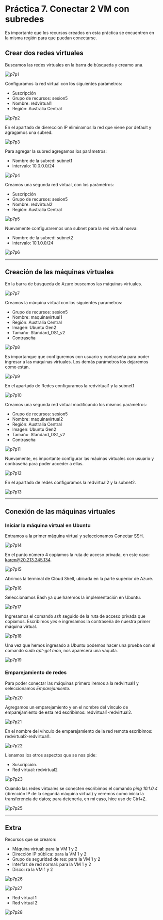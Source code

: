 # Práctica 7. Conectar 2 VM con subredes

Es importante que los recursos creados en esta práctica se encuentren en la misma región para que puedan conectarse.

## Crear dos redes virtuales

Buscamos las redes virtuales en la barra de búsqueda y creamo una.

![p7p1](imagenes\p7p1.png)

Configuramos la red virtual con los siguientes parámetros:
- Suscripción
- Grupo de recursos: sesion5
- Nombre: redvirtual1
- Región: Australia Central

![p7p2](imagenes\p7p2.png)

En el apartado de dierección IP eliminamos la red que viene por default y agragamos una subred.

![p7p3](imagenes\p7p3.png)

Para agregar la subred agregamos los parámetros:
- Nombre de la subred: subnet1
- Intervalo: 10.0.0.0/24

![p7p4](imagenes\p7p4.png)

Creamos una segunda red virtual, con los parámetros:
- Suscripción
- Grupo de recursos: sesion5
- Nombre: redvirtual2
- Región: Australia Central

![p7p5](imagenes\p7p5.png)

Nuevamente configuraremos una subnet para la red virtual nueva:
- Nombre de la subred: subnet2
- Intervalo: 10.1.0.0/24

![p7p6](imagenes\p7p6.png)

-------------------------------------------

## Creación de las máquinas virtuales

En la barra de búsqueda de Azure buscamos las máquinas virtuales.

![p7p7](imagenes\p7p7.png)

Creamos la máquina virtual con los siguientes parámetros:
- Grupo de recursos: sesion5
- Nombre: maquinavirtual1
- Región: Australia Central
- Imagen: Ubuntu Gen2
- Tamaño: Standard_DS1_v2
- Contraseña

![p7p8](imagenes\p7p8.png)

Es importanque que configuremos con usuario y contraseña para poder ingresar a las máquinas virtuales. Los demás parámetros los dejaremos como están.

![p7p9](imagenes\p7p9.png)

En el apartado de Redes configuramos la redvirtual1 y la subnet1

![p7p10](imagenes\p7p10.png)

Creamos una segunda red virtual modificando los mismos parámetros:
- Grupo de recursos: sesion5
- Nombre: maquinavirtual2
- Región: Australia Central
- Imagen: Ubuntu Gen2
- Tamaño: Standard_DS1_v2
- Contraseña

![p7p11](imagenes\p7p11.png)

Nuevamente, es importante configurar las máuinas virtuales con usuario y contraseña para poder acceder a ellas.

![p7p12](imagenes\p7p12.png)

En el apartado de redes configuramos la redvirtual2 y la subnet2.

![p7p13](imagenes\p7p13.png)

----------------------------------

## Conexión de las máquinas virtuales

### Iniciar la máquina virtual en Ubuntu

Entramos a la primer máquina virtual y seleccionamos Conectar SSH.

![p7p14](imagenes\p7p14.png)

En el punto número 4 copiamos la ruta de acceso privada, en este caso: karen@20.213.245.134.

![p7p15](imagenes\p7p15.png)

Abrimos la terminal de Cloud Shell, ubicada en la parte superior de Azure.

![p7p16](imagenes\p7p16.png)

Seleccionamos Bash ya que haremos la implementación en Ubuntu.

![p7p17](imagenes\p7p17.png)

Ingresamos el comando _ssh_ seguido de la ruta de acceso privada que copiamos. Escribimos _yes_ e ingresamos la contraseña de nuestra primer máquina virtual.

![p7p18](imagenes\p7p18.png)

Una vez que hemos ingresado a Ubuntu podemos hacer una prueba con el comando _sudo apt-get moo_, nos aparecerá una vaquita. 

![p7p19](imagenes\p7p19.png)

### Emparejamiento de redes
Para poder conectar las máquinas primero iremos a la redvirtual1 y seleccionamos _Emparejamiento_.

![p7p20](imagenes\p7p20.png)

Agregamos un emparejamiento y en el nombre del vínculo de emparejamiento de esta red escribimos: redvirtual1-redvirtual2.

![p7p21](imagenes\p7p21.png)

En el nombre del vínculo de emparejamiento de la red remota escribimos: redvirtual2-redvirtual1.

![p7p22](imagenes\p7p22.png)

Llenamos los otros aspectos que se nos pide:
- Suscripción.
- Red virtual: redvirtual2

![p7p23](imagenes\p7p23.png)

Cuando las redes virtuales se conecten escribimos el comando _ping 10.1.0.4_ (dirección IP de la segunda máquina virtual) y veremos como inicia la transferencia de datos; para detenerla, en mi caso, hice uso de Ctrl+Z.

![p7p25](imagenes\p7p25.png)

------------------------------

## Extra

Recursos que se crearon:
- Máquina virtual: para la VM 1 y 2
- Dirección IP pública: para la VM 1 y 2
- Grupo de seguridad de res: para la VM 1 y 2
- Interfaz de red normal: para la VM 1 y 2
- Disco: ra la VM 1 y 2

![p7p26](imagenes\p7p26.png)

![p7p27](imagenes\p7p27.png)

- Red virtual 1
- Red virtual 2

![p7p28](imagenes\p7p28.png)